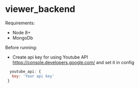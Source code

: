 # viewer_backend

  Requirements: 
  - Node 8+ 
  - MongoDb

Before running:
 - Create api key for using Youtube API https://console.developers.google.com/ and set it in config
 ```js
   youtube_api: {
    key: 'Your api key'
  }
 ```
 

